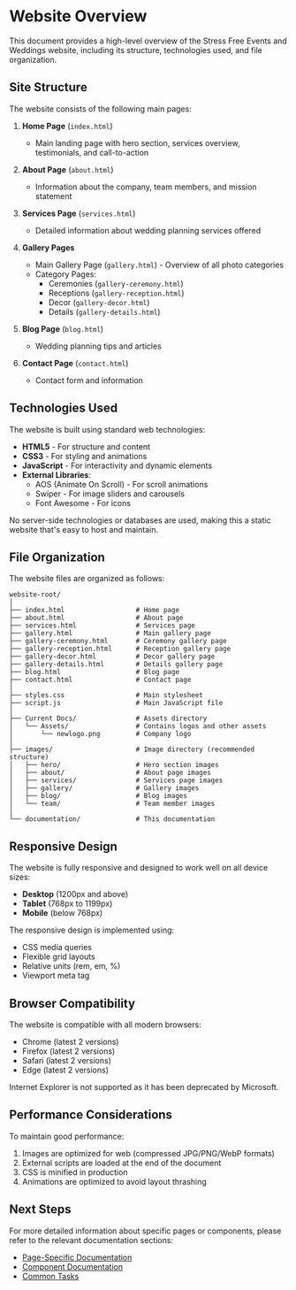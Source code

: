 # Website Overview

This document provides a high-level overview of the Stress Free Events and Weddings website, including its structure, technologies used, and file organization.

## Site Structure

The website consists of the following main pages:

1. **Home Page** (`index.html`)
   - Main landing page with hero section, services overview, testimonials, and call-to-action
   
2. **About Page** (`about.html`)
   - Information about the company, team members, and mission statement
   
3. **Services Page** (`services.html`)
   - Detailed information about wedding planning services offered
   
4. **Gallery Pages**
   - Main Gallery Page (`gallery.html`) - Overview of all photo categories
   - Category Pages:
     - Ceremonies (`gallery-ceremony.html`)
     - Receptions (`gallery-reception.html`)
     - Decor (`gallery-decor.html`)
     - Details (`gallery-details.html`)
   
5. **Blog Page** (`blog.html`)
   - Wedding planning tips and articles
   
6. **Contact Page** (`contact.html`)
   - Contact form and information

## Technologies Used

The website is built using standard web technologies:

- **HTML5** - For structure and content
- **CSS3** - For styling and animations
- **JavaScript** - For interactivity and dynamic elements
- **External Libraries**:
  - AOS (Animate On Scroll) - For scroll animations
  - Swiper - For image sliders and carousels
  - Font Awesome - For icons

No server-side technologies or databases are used, making this a static website that's easy to host and maintain.

## File Organization

The website files are organized as follows:

```
website-root/
│
├── index.html                  # Home page
├── about.html                  # About page
├── services.html               # Services page
├── gallery.html                # Main gallery page
├── gallery-ceremony.html       # Ceremony gallery page
├── gallery-reception.html      # Reception gallery page
├── gallery-decor.html          # Decor gallery page
├── gallery-details.html        # Details gallery page
├── blog.html                   # Blog page
├── contact.html                # Contact page
│
├── styles.css                  # Main stylesheet
├── script.js                   # Main JavaScript file
│
├── Current Docs/               # Assets directory
│   └── Assets/                 # Contains logos and other assets
│       └── newlogo.png         # Company logo
│
├── images/                     # Image directory (recommended structure)
│   ├── hero/                   # Hero section images
│   ├── about/                  # About page images
│   ├── services/               # Services page images
│   ├── gallery/                # Gallery images
│   ├── blog/                   # Blog images
│   └── team/                   # Team member images
│
└── documentation/              # This documentation
```

## Responsive Design

The website is fully responsive and designed to work well on all device sizes:

- **Desktop** (1200px and above)
- **Tablet** (768px to 1199px)
- **Mobile** (below 768px)

The responsive design is implemented using:

- CSS media queries
- Flexible grid layouts
- Relative units (rem, em, %)
- Viewport meta tag

## Browser Compatibility

The website is compatible with all modern browsers:

- Chrome (latest 2 versions)
- Firefox (latest 2 versions)
- Safari (latest 2 versions)
- Edge (latest 2 versions)

Internet Explorer is not supported as it has been deprecated by Microsoft.

## Performance Considerations

To maintain good performance:

1. Images are optimized for web (compressed JPG/PNG/WebP formats)
2. External scripts are loaded at the end of the document
3. CSS is minified in production
4. Animations are optimized to avoid layout thrashing

## Next Steps

For more detailed information about specific pages or components, please refer to the relevant documentation sections:

- [Page-Specific Documentation](page-specific/README.md)
- [Component Documentation](components/README.md)
- [Common Tasks](common-tasks/README.md)
